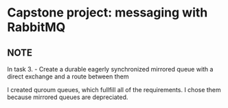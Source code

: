 # Capstone project: messaging with RabbitMQ

## NOTE
In task 3. - Create a durable eagerly synchronized mirrored queue with a direct exchange and a route between them

I created quroum queues, which fullfill all of the requirements. I chose them because mirrored queues are depreciated.